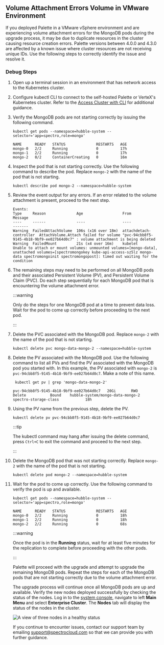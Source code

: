 ## Volume Attachment Errors Volume in VMware Environment

If you deployed Palette in a VMware vSphere environment and are experiencing volume attachment errors for the MongoDB
pods during the upgrade process, it may be due to duplicate resources in the cluster causing resource creation errors.
Palette versions between 4.0.0 and 4.3.0 are affected by a known issue where cluster resources are not receiving unique
IDs. Use the following steps to correctly identify the issue and resolve it.

### Debug Steps

1.  Open up a terminal session in an environment that has network access to the Kubernetes cluster.

2.  Configure kubectl CLI to connect to the self-hosted Palette or VerteX's Kubernetes cluster. Refer to the
    [Access Cluster with CLI](../clusters/cluster-management/palette-webctl.md) for additional guidance.
3.  Verify the MongoDB pods are not starting correctly by issuing the following command.

    ```shell
    kubectl get pods --namespace=hubble-system --selector='app=spectro,role=mongo'
    ```

    ```shell {4} hideClipboard
    NAME      READY   STATUS              RESTARTS   AGE
    mongo-0   2/2     Running             0          17h
    mongo-1   2/2     Running             0          17h
    mongo-2   0/2     ContainerCreating   0          16m
    ```

4.  Inspect the pod that is not starting correctly. Use the following command to describe the pod. Replace `mongo-2`
    with the name of the pod that is not starting.

    ```shell
    kubectl describe pod mongo-2 --namespace=hubble-system
    ```

5.  Review the event output for any errors. If an error related to the volume attachment is present, proceed to the next
    step.

    ```shell hideClipboard
    Events:
    Type     Reason              Age                  From                     Message
    ----     ------              ----                 ----                     -------
    Warning  FailedAttachVolume  106s (x16 over 18m)  attachdetach-controller  AttachVolume.Attach failed for volume "pvc-94cbb8f5-9145-4b18-9bf9-ee027b64d0c7" : volume attachment is being deleted
    Warning  FailedMount         21s (x4 over 16m)    kubelet                  Unable to attach or mount volumes: unmounted volumes=[mongo-data], unattached volumes=[spectromongokey kube-api-access-sz5lz mongo-data spectromongoinit spectromongopost]: timed out waiting for the condition
    ```

6.  The remaining steps may need to be performed on all MongoDB pods and their associated Persistent Volume (PV), and
    Persistent Volume Claim (PVC). Do each step sequentially for each MongoDB pod that is encountering the volume
    attachment error.

    :::warning

    Only do the steps for one MongoDB pod at a time to prevent data loss. Wait for the pod to come up correctly before
    proceeding to the next pod.

    :::

7.  Delete the PVC associated with the MongoDB pod. Replace `mongo-2` with the name of the pod that is not starting.

    ```shell
    kubectl delete pvc mongo-data-mongo-2 --namespace=hubble-system
    ```

8.  Delete the PV associated with the MongoDB pod. Use the following command to list all PVs and find the PV associated
    with the MongoDB pod you started with. In this example, the PV associated with `mongo-2` is
    `pvc-94cbb8f5-9145-4b18-9bf9-ee027b64d0c7`. Make a note of this name.

    ```shell
     kubectl get pv | grep 'mongo-data-mongo-2'
    ```

    ```shell hideClipboard
    pvc-94cbb8f5-9145-4b18-9bf9-ee027b64d0c7   20Gi       RWO            Delete           Bound    hubble-system/mongo-data-mongo-2   spectro-storage-class            18h
    ```

9.  Using the PV name from the previous step, delete the PV.

    ```shell
    kubectl delete pv pvc-94cbb8f5-9145-4b18-9bf9-ee027b64d0c7
    ```

    :::tip

    The kubectl command may hang after issuing the delete command, press `Ctrl+C` to exit the command and proceed to the
    next step.

    :::

10. Delete the MongoDB pod that was not starting correctly. Replace `mongo-2` with the name of the pod that is not
    starting.

    ```shell
    kubectl delete pod mongo-2 --namespace=hubble-system
    ```

11. Wait for the pod to come up correctly. Use the following command to verify the pod is up and available.

    ```shell
    kubectl get pods --namespace=hubble-system --selector='app=spectro,role=mongo'
    ```

    ```shell {4} hideClipboard
    NAME      READY   STATUS              RESTARTS   AGE
    mongo-0   2/2     Running             0          18h
    mongo-1   2/2     Running             0          18h
    mongo-2   2/2     Running             0          68s
    ```

    :::warning

    Once the pod is in the **Running** status, wait for at least five minutes for the replication to complete before
    proceeding with the other pods.

    :::

    Palette will proceed with the upgrade and attempt to upgrade the remaining MongoDB pods. Repeat the steps for each
    of the MongoDB pods that are not starting correctly due to the volume attachment error.

    The upgrade process will continue once all MongoDB pods are up and available. Verify the new nodes deployed
    successfully by checking the status of the nodes. Log in to the
    [system console](../enterprise-version/system-management/system-management.md#access-the-system-console), navigate
    to left **Main Menu** and select **Enterprise Cluster**. The **Nodes** tab will display the status of the nodes in
    the cluster.

    ![A view of three nodes in a healthy status](/troubleshootig_palette-upgrade_nodes-healthy.webp)

    If you continue to encounter issues, contact our support team by emailing
    [support@spectrocloud.com](mailto:support@spectrocloud.com) so that we can provide you with further guidance.
